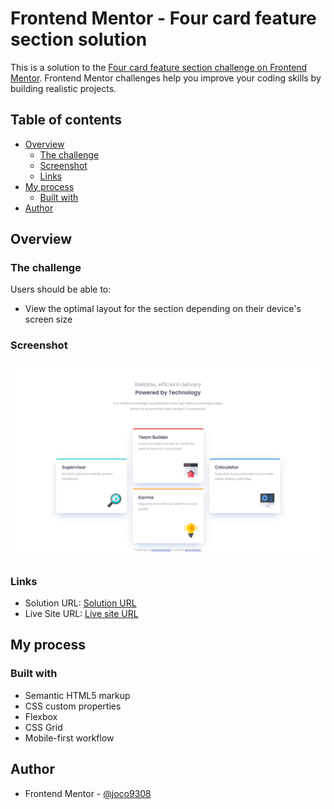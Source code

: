 # Frontend Mentor - Four card feature section solution

This is a solution to the [Four card feature section challenge on Frontend Mentor](https://www.frontendmentor.io/challenges/four-card-feature-section-weK1eFYK). Frontend Mentor challenges help you improve your coding skills by building realistic projects. 

## Table of contents

- [Overview](#overview)
  - [The challenge](#the-challenge)
  - [Screenshot](#screenshot)
  - [Links](#links)
- [My process](#my-process)
  - [Built with](#built-with)
- [Author](#author)


## Overview

### The challenge

Users should be able to:

- View the optimal layout for the section depending on their device's screen size

### Screenshot

![](./screenshot.png)

### Links

- Solution URL: [Solution URL](https://www.frontendmentor.io/solutions/mobile-first-site-using-grid-HQHWLWHuE)
- Live Site URL: [Live site URL](https://joco9308.github.io/fm-four-card-feature-section/)

## My process

### Built with

- Semantic HTML5 markup
- CSS custom properties
- Flexbox
- CSS Grid
- Mobile-first workflow

## Author

- Frontend Mentor - [@joco9308](https://www.frontendmentor.io/profile/joco9308)